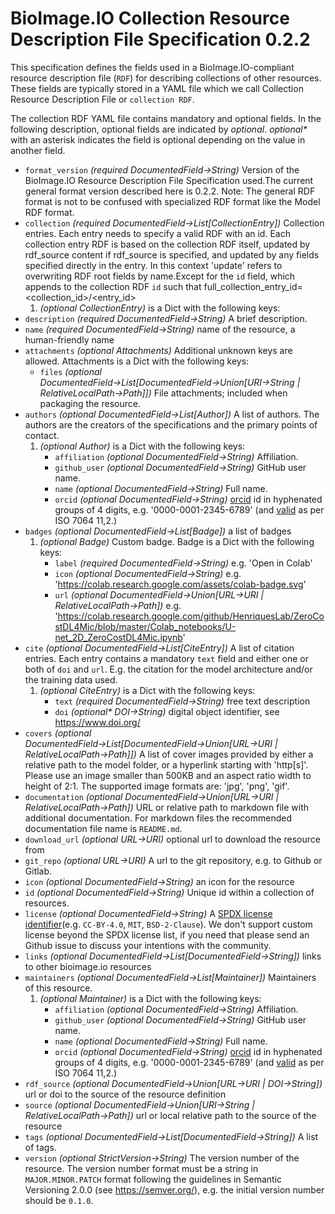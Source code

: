 # BioImage.IO Collection Resource Description File Specification 0.2.2
This specification defines the fields used in a BioImage.IO-compliant resource description file (`RDF`) for describing collections of other resources.
These fields are typically stored in a YAML file which we call Collection Resource Description File or `collection RDF`.

The collection RDF YAML file contains mandatory and optional fields. In the following description, optional fields are indicated by _optional_.
_optional*_ with an asterisk indicates the field is optional depending on the value in another field.

* <a id="format_version"></a>`format_version` _(required DocumentedField→String)_ Version of the BioImage.IO Resource Description File Specification used.The current general format version described here is 0.2.2. Note: The general RDF format is not to be confused with specialized RDF format like the Model RDF format.
* <a id="collection"></a>`collection` _(required DocumentedField→List\[CollectionEntry\])_ Collection entries. Each entry needs to specify a valid RDF with an id. Each collection entry RDF is based on the collection RDF itself, updated by rdf_source content if rdf_source is specified, and updated by any fields specified directly in the entry. In this context 'update' refers to overwriting RDF root fields by name.Except for the `id` field, which appends to the collection RDF `id` such that full_collection_entry_id=<collection_id>/<entry_id>
    1.  _(optional CollectionEntry)_   is a Dict with the following keys:
* <a id="description"></a>`description` _(required DocumentedField→String)_ A brief description.
* <a id="name"></a>`name` _(required DocumentedField→String)_ name of the resource, a human-friendly name
* <a id="attachments"></a>`attachments` _(optional Attachments)_ Additional unknown keys are allowed. Attachments is a Dict with the following keys:
    * <a id="attachments:files"></a>`files` _(optional DocumentedField→List\[DocumentedField→Union\[URI→String | RelativeLocalPath→Path\]\])_ File attachments; included when packaging the resource.
* <a id="authors"></a>`authors` _(optional DocumentedField→List\[Author\])_ A list of authors. The authors are the creators of the specifications and the primary points of contact.
    1.  _(optional Author)_   is a Dict with the following keys:
        * <a id="authors:affiliation"></a>`affiliation` _(optional DocumentedField→String)_ Affiliation.
        * <a id="authors:github_user"></a>`github_user` _(optional DocumentedField→String)_ GitHub user name.
        * <a id="authors:name"></a>`name` _(optional DocumentedField→String)_ Full name.
        * <a id="authors:orcid"></a>`orcid` _(optional DocumentedField→String)_ [orcid](https://support.orcid.org/hc/en-us/sections/360001495313-What-is-ORCID) id in hyphenated groups of 4 digits, e.g. '0000-0001-2345-6789' (and [valid](https://support.orcid.org/hc/en-us/articles/360006897674-Structure-of-the-ORCID-Identifier) as per ISO 7064 11,2.)
* <a id="badges"></a>`badges` _(optional DocumentedField→List\[Badge\])_ a list of badges
    1.  _(optional Badge)_ Custom badge. Badge is a Dict with the following keys:
        * <a id="badges:label"></a>`label` _(required DocumentedField→String)_ e.g. 'Open in Colab'
        * <a id="badges:icon"></a>`icon` _(optional DocumentedField→String)_ e.g. 'https://colab.research.google.com/assets/colab-badge.svg'
        * <a id="badges:url"></a>`url` _(optional DocumentedField→Union\[URL→URI | RelativeLocalPath→Path\])_ e.g. 'https://colab.research.google.com/github/HenriquesLab/ZeroCostDL4Mic/blob/master/Colab_notebooks/U-net_2D_ZeroCostDL4Mic.ipynb'
* <a id="cite"></a>`cite` _(optional DocumentedField→List\[CiteEntry\])_ A list of citation entries.
    Each entry contains a mandatory `text` field and either one or both of `doi` and `url`.
    E.g. the citation for the model architecture and/or the training data used.
    1.  _(optional CiteEntry)_   is a Dict with the following keys:
        * <a id="cite:text"></a>`text` _(required DocumentedField→String)_ free text description
        * <a id="cite:doi"></a>`doi` _(optional* DOI→String)_ digital object identifier, see https://www.doi.org/
* <a id="covers"></a>`covers` _(optional DocumentedField→List\[DocumentedField→Union\[URL→URI | RelativeLocalPath→Path\]\])_ A list of cover images provided by either a relative path to the model folder, or a hyperlink starting with 'http[s]'. Please use an image smaller than 500KB and an aspect ratio width to height of 2:1. The supported image formats are: 'jpg', 'png', 'gif'.
* <a id="documentation"></a>`documentation` _(optional DocumentedField→Union\[URL→URI | RelativeLocalPath→Path\])_ URL or relative path to markdown file with additional documentation. For markdown files the recommended documentation file name is `README.md`.
* <a id="download_url"></a>`download_url` _(optional URL→URI)_ optional url to download the resource from
* <a id="git_repo"></a>`git_repo` _(optional URL→URI)_ A url to the git repository, e.g. to Github or Gitlab.
* <a id="icon"></a>`icon` _(optional DocumentedField→String)_ an icon for the resource
* <a id="id"></a>`id` _(optional DocumentedField→String)_ Unique id within a collection of resources.
* <a id="license"></a>`license` _(optional DocumentedField→String)_ A [SPDX license identifier](https://spdx.org/licenses/)(e.g. `CC-BY-4.0`, `MIT`, `BSD-2-Clause`). We don't support custom license beyond the SPDX license list, if you need that please send an Github issue to discuss your intentions with the community.
* <a id="links"></a>`links` _(optional DocumentedField→List\[DocumentedField→String\])_ links to other bioimage.io resources
* <a id="maintainers"></a>`maintainers` _(optional DocumentedField→List\[Maintainer\])_ Maintainers of this resource.
    1.  _(optional Maintainer)_   is a Dict with the following keys:
        * <a id="maintainers:affiliation"></a>`affiliation` _(optional DocumentedField→String)_ Affiliation.
        * <a id="maintainers:github_user"></a>`github_user` _(optional DocumentedField→String)_ GitHub user name.
        * <a id="maintainers:name"></a>`name` _(optional DocumentedField→String)_ Full name.
        * <a id="maintainers:orcid"></a>`orcid` _(optional DocumentedField→String)_ [orcid](https://support.orcid.org/hc/en-us/sections/360001495313-What-is-ORCID) id in hyphenated groups of 4 digits, e.g. '0000-0001-2345-6789' (and [valid](https://support.orcid.org/hc/en-us/articles/360006897674-Structure-of-the-ORCID-Identifier) as per ISO 7064 11,2.)
* <a id="rdf_source"></a>`rdf_source` _(optional DocumentedField→Union\[URL→URI | DOI→String\])_ url or doi to the source of the resource definition
* <a id="source"></a>`source` _(optional DocumentedField→Union\[URI→String | RelativeLocalPath→Path\])_ url or local relative path to the source of the resource
* <a id="tags"></a>`tags` _(optional DocumentedField→List\[DocumentedField→String\])_ A list of tags.
* <a id="version"></a>`version` _(optional StrictVersion→String)_ The version number of the resource. The version number format must be a string in `MAJOR.MINOR.PATCH` format following the guidelines in Semantic Versioning 2.0.0 (see https://semver.org/), e.g. the initial version number should be `0.1.0`.

